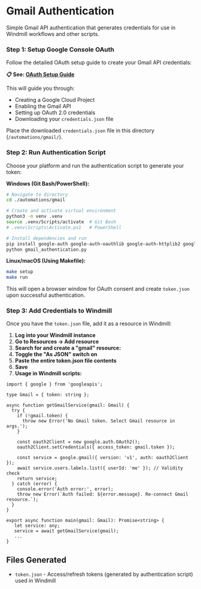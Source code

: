 # Gmail Authentication

Simple Gmail API authentication that generates credentials for use in Windmill workflows and other scripts.

### Step 1: Setup Google Console OAuth

Follow the detailed OAuth setup guide to create your Gmail API credentials:

**📋 See: [OAuth Setup Guide](../existential/README_windmill.md#oauth-setup)**

This will guide you through:

- Creating a Google Cloud Project
- Enabling the Gmail API
- Setting up OAuth 2.0 credentials
- Downloading your `credentials.json` file

Place the downloaded `credentials.json` file in this directory (`/automations/gmail/`).

### Step 2: Run Authentication Script

Choose your platform and run the authentication script to generate your token:

**Windows (Git Bash/PowerShell):**

```bash
# Navigate to directory
cd ./automations/gmail

# Create and activate virtual environment
python3 -m venv .venv
source .venv/Scripts/activate  # Git Bash
# .venv\Scripts\Activate.ps1   # PowerShell

# Install dependencies and run
pip install google-auth google-auth-oauthlib google-auth-httplib2 google-api-python-client
python gmail_authentication.py
```

**Linux/macOS (Using Makefile):**

```bash
make setup
make run
```

This will open a browser window for OAuth consent and create `token.json` upon successful authentication.

### Step 3: Add Credentials to Windmill

Once you have the `token.json` file, add it as a resource in Windmill:

1. **Log into your Windmill instance**
2. **Go to Resources → Add resource**
3. **Search for and create a "gmail" resource:**
4. **Toggle the "As JSON" switch on**
5. **Paste the entire token.json file contents**
6. **Save**
7. **Usage in Windmill scripts:**

```
import { google } from 'googleapis';

type Gmail = { token: string };

async function getGmailService(gmail: Gmail) {
  try {
    if (!gmail.token) {
      throw new Error('No Gmail token. Select Gmail resource in args.');
    }

    const oauth2Client = new google.auth.OAuth2();
    oauth2Client.setCredentials({ access_token: gmail.token });

    const service = google.gmail({ version: 'v1', auth: oauth2Client });
    await service.users.labels.list({ userId: 'me' }); // Validity check
    return service;
  } catch (error) {
    console.error('Auth error:', error);
    throw new Error(`Auth failed: ${error.message}. Re-connect Gmail resource.`);
  }
}

export async function main(gmail: Gmail): Promise<string> {
   let service: any;
   service = await getGmailService(gmail);
   ...
}
```

## Files Generated

- `token.json` - Access/refresh tokens (generated by authentication script) used in Windmill
